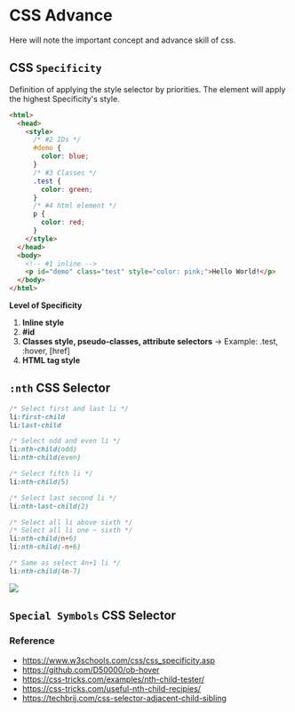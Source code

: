 # CSS Advance

Here will note the important concept and advance skill of css.

## CSS `Specificity`

Definition of applying the style selector by priorities. The element will apply the highest Specificity's style.

```html
<html>
  <head>
    <style>
      /* #2 IDs */
      #demo {
        color: blue;
      }
      /* #3 Classes */
      .test {
        color: green;
      }
      /* #4 html element */
      p {
        color: red;
      }
    </style>
  </head>
  <body>
    <!-- #1 inline -->
    <p id="demo" class="test" style="color: pink;">Hello World!</p>
  </body>
</html>
```

**Level of Specificity**

1. **Inline style**
2. **#id**
3. **Classes style, pseudo-classes, attribute selectors** -> Example: .test, :hover, [href]
4. **HTML tag style**

## `:nth` CSS Selector

```css
/* Select first and last li */
li:first-child
li:last-child

/* Select odd and even li */
li:nth-child(odd)
li:nth-child(even)

/* Select fifth li */
li:nth-child(5)

/* Select last second li */
li:nth-last-child(2)

/* Select all li above sixth */
/* Select all li one ~ sixth */
li:nth-child(n+6)
li:nth-child(-n+6)

/* Same as select 4n+1 li */
li:nth-child(4n-7)
```

![](https://github.com/D50000/CSS-advanced/blob/master/assets/:nth.jpg)

## `Special Symbols` CSS Selector

### Reference

- https://www.w3schools.com/css/css_specificity.asp
- https://github.com/D50000/ob-hover
- https://css-tricks.com/examples/nth-child-tester/
- https://css-tricks.com/useful-nth-child-recipies/
- https://techbrij.com/css-selector-adjacent-child-sibling
